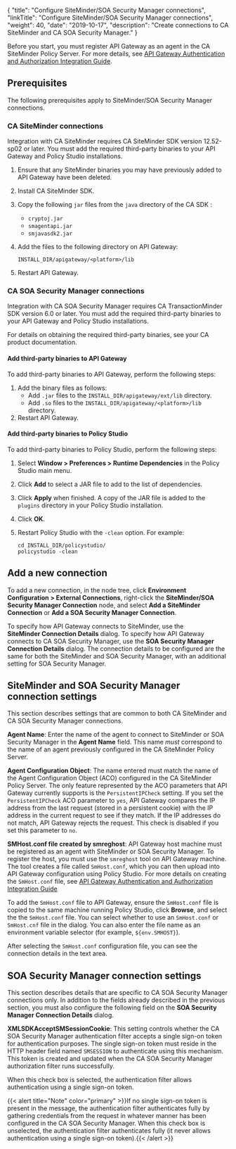 {
"title": "Configure SiteMinder/SOA Security Manager connections",
"linkTitle": "Configure SiteMinder/SOA Security Manager connections",
"weight": 40,
"date": "2019-10-17",
"description": "Create connections to CA SiteMinder and CA SOA Security Manager."
}

Before you start, you must register API Gateway as an agent in the CA SiteMinder Policy Server. For more details, see
[API Gateway Authentication and Authorization Integration Guide](/bundle/APIGateway_77_AuthAuthIntegrationGuide_allOS_en_HTML5).

## Prerequisites

The following prerequisites apply to SiteMinder/SOA Security Manager connections.

### CA SiteMinder connections

Integration with CA SiteMinder requires CA SiteMinder SDK version 12.52-sp02 or later. You must add the required third-party binaries to your API Gateway and Policy Studio installations.

1. Ensure that any SiteMinder binaries you may have previously added to API Gateway have been deleted.
2. Install CA SiteMinder SDK.
3. Copy the following `jar` files from the `java` directory of the CA SDK :
    * `cryptoj.jar`
    * `smagentapi.jar`
    * `smjavasdk2.jar`
4. Add the files to the following directory on API Gateway:

    ```
    INSTALL_DIR/apigateway/<platform>/lib
    ```

5. Restart API Gateway.

### CA SOA Security Manager connections

Integration with CA SOA Security Manager requires CA TransactionMinder SDK version 6.0 or later. You must add the required third-party binaries to your API Gateway and Policy Studio installations.

For details on obtaining the required third-party binaries, see your CA product documentation.

#### Add third-party binaries to API Gateway

To add third-party binaries to API Gateway, perform the following steps:

1. Add the binary files as follows:
    * Add `.jar` files to the `INSTALL_DIR/apigateway/ext/lib`
        directory.
    * Add `.so` files to the `INSTALL_DIR/apigateway/<platform>/lib` directory.
2. Restart API Gateway.

#### Add third-party binaries to Policy Studio

To add third-party binaries to Policy Studio, perform the following steps:

1. Select **Window > Preferences > Runtime Dependencies**
    in the Policy Studio main menu.
2. Click **Add**
    to select a JAR file to add to the list of dependencies.
3. Click **Apply**
    when finished. A copy of the JAR file is added to the `plugins`
    directory in your Policy Studio installation.
4. Click **OK**.
5. Restart Policy Studio with the `-clean` option. For example:

    ```
    cd INSTALL_DIR/policystudio/
    policystudio -clean
    ```

## Add a new connection

To add a new connection, in the node tree, click **Environment Configuration > External Connections**, right-click the **SiteMinder/SOA Security Manager Connection**
node, and select **Add a SiteMinder Connection** or **Add a SOA Security Manager Connection**.

To specify how API Gateway connects to SiteMinder, use the **SiteMinder Connection Details** dialog. To specify how API Gateway connects to CA SOA Security Manager, use the **SOA Security Manager Connection Details** dialog. The connection details to be configured are the same for both the SiteMinder and SOA Security Manager, with an additional setting for SOA Security Manager.

## SiteMinder and SOA Security Manager connection settings

This section describes settings that are common to both CA SiteMinder and CA SOA Security Manager connections.

**Agent Name**:
Enter the name of the agent to connect to SiteMinder or SOA Security Manager in the **Agent Name** field. This name *must* correspond to the name of an agent previously configured in the CA SiteMinder Policy Server.

**Agent Configuration Object**:
The name entered must match the name of the Agent Configuration Object (ACO) configured in the CA SiteMinder Policy Server. The only feature represented by the ACO parameters that API Gateway currently supports is the `PersistentIPCheck` setting. If you set the `PersistentIPCheck` ACO parameter to `yes`, API Gateway compares the IP address from the last request (stored in a persistent cookie) with the IP address in the current request to see if they match. If the IP addresses do not match, API Gateway rejects the request. This check is disabled if you set this parameter to `no`.

**SMHost.conf file created by smreghost**:
API Gateway host machine must be registered as an agent with SiteMinder or SOA Security Manager. To register the host, you must use the `smreghost`
tool on API Gateway machine. The tool creates a file called `SmHost.conf`, which you can then upload into API Gateway configuration using Policy Studio. For more details on creating the `SmHost.conf` file, see
[API Gateway Authentication and Authorization Integration Guide](/bundle/APIGateway_77_AuthAuthIntegrationGuide_allOS_en_HTML5)

To add the `SmHost.conf` file to API Gateway, ensure the `SmHost.conf` file is copied to the same machine running Policy Studio, click **Browse**, and select the the `SmHost.conf` file. You can select whether to use an `SmHost.conf` or `SmHost.cnf` file in the dialog. You can also enter the file name as an environment variable selector (for example, `${env.SMHOST}`).

After selecting the `SmHost.conf` configuration file, you can see the connection details in the text area.

## SOA Security Manager connection settings

This section describes details that are specific to CA SOA Security Manager connections only. In addition to the fields already described in the previous section, you must also configure the following field on the **SOA Security Manager Connection Details** dialog.

**XMLSDKAcceptSMSessionCookie**:
This setting controls whether the CA SOA Security Manager authentication filter accepts a single sign-on token for authentication purposes. The single sign-on token must reside in the HTTP header field named `SMSESSION` to authenticate using this mechanism. This token is created and updated when the CA SOA Security Manager authorization filter runs successfully.

When this check box is selected, the authentication filter allows authentication using a single sign-on token.

{{< alert title="Note" color="primary" >}}If no single sign-on token is present in the message, the authentication filter authenticates fully by gathering credentials from the request in whatever manner has been configured in the CA SOA Security Manager. When this check box is unselected, the authentication filter authenticates fully (it never allows authentication using a single sign-on token).{{< /alert >}}
